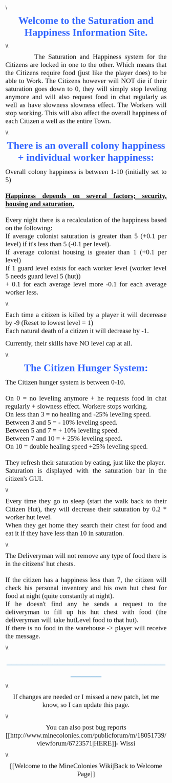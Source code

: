 \\
<p style="text-align: center;" align="center"><span style="font-family: times new roman,times;"><strong><span style="font-size: 24pt; color: #3366ff;">Welcome to the Saturation and Happiness Information Site.</span></strong></span></p>
\\
<p style="text-align: justify;"><span style="margin: 0.5in; font-size: 16pt; font-family: times new roman,times;">&nbsp;&nbsp;&nbsp;&nbsp;The Saturation and Happiness system for the Citizens are locked in one to the other. Which means that the Citizens require food (just like the player does) to be able to Work. The Citizens however will NOT die if their saturation goes down to 0, they will simply stop leveling anymore and will also request food in chat regularly as well as have slowness slowness effect. The Workers will stop working. This will also affect the overall happiness of each Citizen a well as the entire Town.</span></p>
\\
<p style="text-align: center;"><span style="font-size: 24pt; font-family: times new roman,times; color: #3366ff;"><strong>There is an overall colony happiness + individual worker happiness:</strong></span></p>
<p style="text-align: justify;"><span style="font-size: 16pt; font-family: times new roman,times;">Overall colony happiness is  between 1-10 (initially set to 5)<br><br>
<strong><u>Happiness depends on several factors; security, housing and saturation.</u></strong><br><br>
Every night there is a recalculation of the happiness based on the following:<br>
If average colonist saturation is greater than 5 (+0.1 per level) if it's less than 5 (-0.1 per level).<br>
If average colonist housing is greater than 1 (+0.1 per level)<br>
If 1 guard level exists for each worker level (worker level 5 needs guard level 5 (hut))<br>
+ 0.1 for each average level more -0.1 for each average worker less.</span></p>
\\
<p style="text-align: justify;"><span style="font-size: 16pt; font-family: times new roman,times;">Each time a citizen is killed by a player it will decerease by -9 (Reset to lowest level = 1)<br>
Each natural death of a citizen it will decrease by -1.</span></p>
<p style="text-align: justify;"><span style="font-size: 16pt; font-family: times new roman,times;">Currently, their skills have NO level cap at all.</span></p>
\\
<p style="text-align: center;"><span style="font-size: 24pt; font-family: times new roman,times; color: #3366ff;"><strong>The Citizen Hunger System:</strong></span></p>
<p style="text-align: justify;"><span style="font-size: 16pt; font-family: times new roman,times;">The Citizen hunger system is between 0-10.<br><br>
On 0 = no leveling anymore + he requests food in chat regularly + slowness effect. Workere stops working.<br>
On less than 3 = no healing and -25% leveling speed.<br>
Between 3 and 5 = - 10% leveling speed.<br>
Between 5 and 7 = + 10% leveling speed.<br>
Between 7 and 10 = + 25% leveling speed.<br>
On 10 = double healing speed +25% leveling speed.<br><br>
They refresh their saturation by eating, just like the player.<br>
Saturation is displayed with the saturation bar in the citizen's GUI.</span></p>
\\
<p style="text-align: justify;"><span style="font-size: 16pt; font-family: times new roman,times;">Every time they go to sleep (start the walk back to their Citizen Hut), they will decrease their saturation by 0.2 * worker hut level.<br>
When they get home they search their chest for food and eat it if they have less than 10 in saturation.</span></p>
\\
<p style="text-align: justify;"><span style="font-size: 16pt; font-family: times new roman,times;">The Deliveryman will not remove any type of food there is in the citizens' hut chests.<br><br>
If the citizen has a happiness less than 7, the citizen will check his personal inventory and his own hut chest for food at night (quite constantly at night).<br>
If he doesn't find any he sends a request to the deliveryman to fill up his hut chest with food (the deliveryman will take hutLevel food to that hut).<br>
If there is no food in the warehouse -> player will receive the message.</span></p>
\\
<p style="text-align: center;"><span style="font-family: 'Times New Roman',serif; font-size: 24.0pt; color: #0070c0;">_____________________________________</span></p>
\\
<p style="text-align: center;"><span style="font-size: 16pt; font-family: times new roman,times;">If changes are needed or I missed a new patch, let me know, so I can update this page.</span><p>
\\
<p style="text-align: center;"><span style="font-size: 16pt; font-family: times new roman,times;">You can also post bug reports [[http://www.minecolonies.com/publicforum/m/18051739/viewforum/6723571|HERE]]- Wissi</span><p>
\\
<p style="text-align: center;"><span style="font-size: 16pt; font-family: times new roman,times;">[[Welcome to the MineColonies Wiki|Back to Welcome Page]]</span><p>
